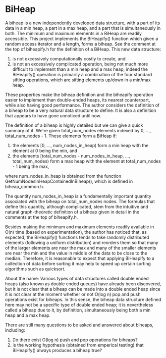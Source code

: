 # BiHeap
A biheap is a new independently developed data structure, with a part of its data in a min heap, a part in a max heap, and a part that is simultaneously in both. The minimum and maximum elements in a BiHeap are readily accessible. This project implements the BiHeapify() function which given a random access iterator and a length, forms a biheap. See the comment at the top of biheapify.h for the definition of a BiHeap.
This new data structure:
<BR>
1) is not excessively computationally costly to create, and<BR>
2) is not an excessively complicated operation, being not much more difficult to implement than a min heap and a max heap; indeed the BiHeapify() operation is primarily a combination of the four standard sifting operations, which are sifting elements up/down in a min/max heap.

These properties make the biheap definition and the biheapify operation easier to implement than double-ended heaps, its nearest counterpart, while also having good performance. The author considers the definition of a biheap to be a very natural data structure to define. It is also a definition that appears to have gone unnoticed until now.

The definition of a biheap is highly detailed but we can give a quick summary of it. We're given total_num_nodes elements indexed by 0, ..., total_num_nodes - 1. These elements form a BiHeap if:

 1) the elements [0, ..., num_nodes_in_heap) form a min heap with the element at 0 being the min, and<BR>
 2) the elements [total_num_nodes - num_nodes_in_heap, ..., total_num_nodes) form a max heap with the element at total_num_nodes - 1 being the max,
 
where num_nodes_in_heap is obtained from the function GetNumNodesInHeapContainedInBiheap(), which is defined in biheap_common.h. 

The quantity num_nodes_in_heap is a fundamentally important quantity associated with the biheap on total_num_nodes nodes. The formulas that define this quantity, although complicated, stem from the intuitive and natural graph-theoretic definition of a biheap given in detail in the comments at the top of biheapify.h.

Besides making the minimum and maximum elements readily available in O(n) time (based on experimentation), the author has noticed that, as expected, the BiHeapify() functions tends to take randomly distributed elements (following a uniform distribution) and reorders them so that many of the larger elements are near the max and many of the smaller elements are near the min and the value in middle of the data to be close to the median. Therefore, it is reasonable to expect that applying BiHeapify to a collection of data before sorting it may help to speed up certain sorting algorithms such as quicksort.

About the name: Various types of data structures called double ended heaps (also known as double ended queues) have already been discovered, but it is not clear that a biheap can be made into a double ended heap since it is not clear at the moment whether or not O(log n) pop and push operations exist for biheaps. In this sense, the biheap data structure defined here may not be a specific type of double ended heap; it is nevertheless called a biheap due to it, by definition, simultaneously being both a min heap and a max heap.<BR>

There are still many questions to be asked and answered about biheaps, including:
 1) Do there exist O(log n) push and pop operations for biheaps?<BR>
 2) Is the working hypothesis (obtained from emperical testing) that BiHeapify() always produces a biheap true?
